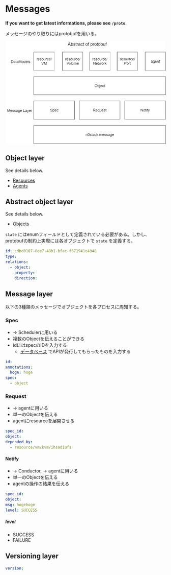 # Messages

**If you want to get latest informations, please see `/proto`.**

メッセージのやり取りにはprotobufを用いる。

![](messages.png)

## Object layer

See details below.

- [Resources](../data_structure/resources.md)
- [Agents](../data_structure/agents.md)

## Abstract object layer

See details below.

- [Objects](../data_structure/objects.md)

`state` にはenumフィールドとして定義されている必要がある。しかし、protobufの制約上実際には各オブジェクトで `state` を定義する。

```yaml
id: cdbd0107-8ee7-48b1-bfac-f671941c4948
type:
relations:
  - object:
    property:
    direction:
```

## Message layer

以下の3種類のメッセージでオブジェクトを各プロセスに周知する。

### Spec

- -> Schedulerに用いる
- 複数のObjectを伝えることができる
- idにはspecのIDを入力する
  - [データベース](../data_structure/rdbms.md) でAPIが発行してもらったものを入力する

```yaml
id:
annotations:
  hoge: hoge
spec:
  - object
```

### Request

- -> agentに用いる
- 単一のObjectを伝える
- agentにresourceを展開させる

```yaml
spec_id:
object:
depended_by:
  - resource/vm/kvm/ihsadiufs
```

#### Notify

- -> Conductor, -> agentに用いる
- 単一のObjectを伝える
- agentの操作の結果を伝える

```yaml
spec_id:
object:
msg: hogehoge
level: SUCCESS
```

##### level

- SUCCESS
- FAILURE

## Versioning layer

```yaml
version:
```
